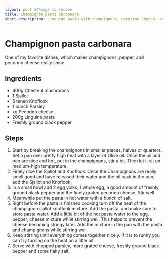 ```yaml
---
layout: post #Change to recipe
title: Champignon pasta carbonara
short-description: Linguine pasta with champignons, pecorino cheese, and freshly ground black pepper.
---
```


# Champignon pasta carbonara

One of my favorite dishes, which makes champignons, pepper, and pecorino cheese really shine.

## Ingredients

- 400g Chestnut mushrooms
- 1 Sjallot
- 5 tenen Knoflook
- 1 bunch Parsley
- xg Pecorino cheese
- 200g Linguine pasta
- Freshly ground black pepper

## Steps

1. Start by breaking the champignons in smaller pieces, halves or quarters. Set a pan over pretty high heat with a layer of Olive oil. Once the oil and pan are nice and hot, put in the champignons, stir a bit. Then let it sit on medium-high temperature.
2. Finely dice the Sjallot and Knoflook. Once the Champignons are really smell good and have released their water and the oil back in the pan, add the Sjallot and Knoflook.
3. In a small bowl add 2 egg yolks, 1 whole egg, a good amount of freshly ground black pepper and the finely grated pecorino cheese. Stir well.
4. Meanwhile put the pasta in hot water with a *bunch* of salt.
5. Right before the pasta is finished cooking turn off the heat of the champignon sjallot knoflook mixture. Add the pasta, and make sure to store pasta water. Add a little bit of the hot pasta water to the egg, pepper, cheese mixture while stirring well. This helps to prevent the cheese becoming stringy later. Add the mixture in the pan with the pasta and champignons while stirring well.
6. Keep stirring until everything comes together nicely. If it is to runny you can try turning on the heat on a little bit.
7. Serve with chopped parsley, more grated cheese, freshly ground black pepper and some flaky salt.

